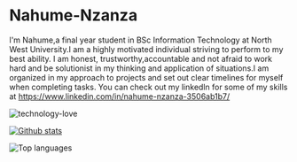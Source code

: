 # Nahume-Nzanza

l'm Nahume,a final year student in BSc Information Technology at North West University.I am a highly motivated individual striving to perform to my best ability. I am honest, trustworthy,accountable and not afraid to work hard and be solutionist in my thinking and application of situations.I am organized in my approach to projects and set out clear timelines for myself when completing tasks. You can check out my linkedln for some of my skills at https://www.linkedin.com/in/nahume-nzanza-3506ab1b7/

![technology-love](https://user-images.githubusercontent.com/38375869/186128935-2e889338-bec1-4bb3-a802-160035338364.gif)


[![Github stats](https://github-readme-stats.vercel.app/api?username=nahume24)](https://github.com/nahume24-readme-stats)


![Top languages](https://github-readme-stats.vercel.app/api/top-langs/?username=nahume24&show_icons=true&theme=radical)
